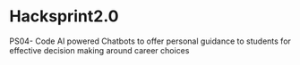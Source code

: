 # Hacksprint2.0
PS04-  Code AI powered Chatbots to offer personal guidance to students for effective decision making around career choices
